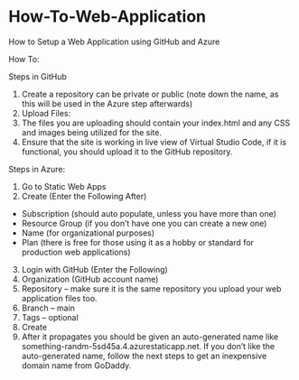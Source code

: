 # How-To-Web-Application
How to Setup a Web Application using GitHub and Azure

How To: 

Steps in GitHub
1.	Create a repository can be private or public (note down the name, as this will be used in the Azure step afterwards)
2.	Upload Files:
3.	The files you are uploading should contain your index.html and any CSS and images being utilized for the site.
4.	Ensure that the site is working in live view of Virtual Studio Code, if it is functional, you should upload it to the GitHub repository. 

Steps in Azure: 
1.	Go to Static Web Apps
2.	Create (Enter the Following After)
  -	Subscription (should auto populate, unless you have more than one)
  -	Resource Group (if you don’t have one you can create a new one) 
  - Name (for organizational purposes) 
  -	Plan (there is free for those using it as a hobby or standard for production web applications) 
3.	Login with GitHub (Enter the Following)
  1.	Organization (GitHub account name) 
  2.	Repository – make sure it is the same repository you upload your web application files too. 
  3.	Branch – main 
4.	Tags – optional 
5.	Create 
6.	After it propagates you should be given an auto-generated name like something-randm-5sd45a.4.azurestaticapp.net. If you don’t like the auto-generated name, follow the next steps to get an inexpensive domain name from GoDaddy. 
